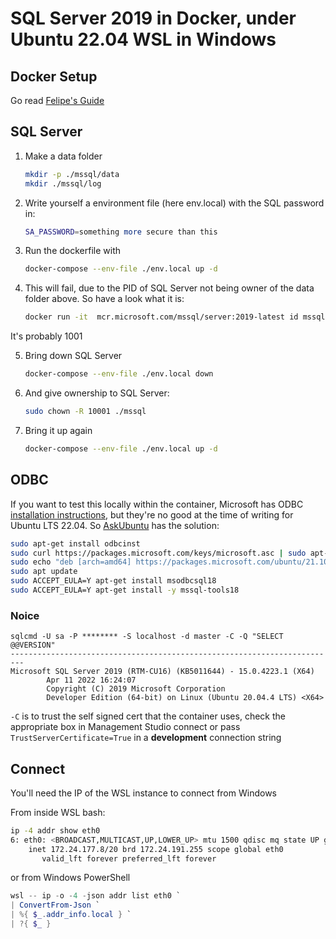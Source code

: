 # SQL Server 2019 in Docker, under Ubuntu 22.04 WSL in Windows


## Docker Setup
Go read [Felipe's Guide](https://dev.to/felipecrs/simply-run-docker-on-wsl2-3o8)


## SQL Server

1. Make a data folder
    ```bash
    mkdir -p ./mssql/data
    mkdir ./mssql/log
    ```

2. Write yourself a environment file (here env.local) with the SQL password in:
    ```bash
    SA_PASSWORD=something more secure than this
    ```

3. Run the dockerfile with 
    ```bash
    docker-compose --env-file ./env.local up -d
    ```

4. This will fail, due to the PID of SQL Server not being owner of the data folder above. So have a look what it is:
    ```bash
    docker run -it  mcr.microsoft.com/mssql/server:2019-latest id mssql 
    ```
It's probably 1001

5. Bring down SQL Server
    ```bash
    docker-compose --env-file ./env.local down
    ```

6. And give ownership to SQL Server:
    ```bash
    sudo chown -R 10001 ./mssql
    ```
7. Bring it up again
    ```bash
    docker-compose --env-file ./env.local up -d
    ```

## ODBC
If you want to test this locally within the container, Microsoft has ODBC [installation instructions](https://docs.microsoft.com/en-us/sql/connect/odbc/linux-mac/installing-the-microsoft-odbc-driver-for-sql-server?view=sql-server-ver16), but they're no good at the time of writing for Ubuntu LTS 22.04. So [AskUbuntu](https://askubuntu.com/questions/1407533/microsoft-odbc-v18-is-not-find-by-apt) has the solution:

```bash
sudo apt-get install odbcinst
sudo curl https://packages.microsoft.com/keys/microsoft.asc | sudo apt-key add -
sudo echo "deb [arch=amd64] https://packages.microsoft.com/ubuntu/21.10/prod impish main" | sudo tee /etc/apt/sources.list.d/mssql-release.list
sudo apt update
sudo ACCEPT_EULA=Y apt-get install msodbcsql18
sudo ACCEPT_EULA=Y apt-get install -y mssql-tools18
```


### Noice
```
sqlcmd -U sa -P ******** -S localhost -d master -C -Q "SELECT @@VERSION"
-------------------------------------------------------------------------
Microsoft SQL Server 2019 (RTM-CU16) (KB5011644) - 15.0.4223.1 (X64)
        Apr 11 2022 16:24:07
        Copyright (C) 2019 Microsoft Corporation
        Developer Edition (64-bit) on Linux (Ubuntu 20.04.4 LTS) <X64>
```

`-C` is to trust the self signed cert that the container uses, check the appropriate box in Management Studio connect or pass `TrustServerCertificate=True` in a **development** connection string

## Connect
You'll need the IP of the WSL instance to connect from Windows

From inside WSL bash:
```bash
ip -4 addr show eth0
6: eth0: <BROADCAST,MULTICAST,UP,LOWER_UP> mtu 1500 qdisc mq state UP group default qlen 1000
    inet 172.24.177.8/20 brd 172.24.191.255 scope global eth0
       valid_lft forever preferred_lft forever
```

or from Windows PowerShell

```powershell
wsl -- ip -o -4 -json addr list eth0 `
| ConvertFrom-Json `
| %{ $_.addr_info.local } `
| ?{ $_ }
```
